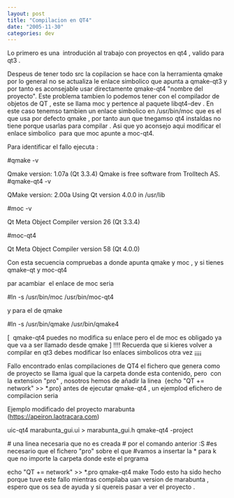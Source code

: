 ```yaml
---
layout: post
title: "Compilacion en QT4"
date: "2005-11-30"
categories: dev
---
```


Lo primero es una  introdución al trabajo con proyectos en qt4 , valido para qt3 .

Despeus de tener todo src la copilacion se hace con la herramienta qmake por lo general no se actualiza le enlace simbolico que apunta a qmake-qt3 y por tanto es aconsejable usar directamente qmake-qt4 "nombre del proyecto". Este problema tambien lo podemos tener con el compilador de objetos de QT , este se llama moc y pertence al paquete libqt4-dev . En este caso tenemso tambien un enlace simbolico en /usr/bin/moc que es el que usa por defecto qmake , por tanto aun que tnegamso qt4 instaldas no tiene porque usarlas para compilar . Asi que yo aconsejo aqui modificar el enlace simbolico  para que moc apunte a moc-qt4.

Para identificar el fallo ejecuta :

#qmake -v

Qmake version: 1.07a (Qt 3.3.4) Qmake is free software from Trolltech AS. #qmake-qt4 -v

QMake version: 2.00a Using Qt version 4.0.0 in /usr/lib

#moc -v

Qt Meta Object Compiler version 26 (Qt 3.3.4)

#moc-qt4

Qt Meta Object Compiler version 58 (Qt 4.0.0)

Con esta secuencia compruebas a donde apunta qmake y moc , y si tienes qmake-qt y moc-qt4

par acambiar  el enlace de moc seria

#ln -s /usr/bin/moc /usr/bin/moc-qt4

y para el de qmake

#ln -s /usr/bin/qmake /usr/bin/qmake4

\[  qmake-qt4 puedes no modifica su enlace pero el de moc es obligado ya que va a ser llamado desde qmake \] !!!! Recuerda que si kieres volver a compilar en qt3 debes modificar lso enlaces simbolicos otra vez ¡¡¡¡

Fallo encontrado enlas compilaciones de QT4 el fichero que genera como de proyecto se llama igual que la carpeta donde esta contenido, pero  con la extension "pro" , nosotros hemos de añadir la linea  {echo "QT += network" >> \*.pro} antes de ejecutar qmake-qt4 , un ejemplod efichero de compilacion seria

Ejemplo modificado del proyecto marabunta (https://apeiron.laotracara.com)

uic-qt4 marabunta\_gui.ui > marabunta\_gui.h qmake-qt4 -project

\# una linea necesaria que no es creada # por el comando anterior :S #es necesario que el fichero "pro" sobre el que #vamos a insertar la \* para k que no importe la carpeta donde este el prgrama

echo "QT += network" >> \*.pro qmake-qt4 make Todo esto ha sido hecho porque tuve este fallo mientras compilaba uan version de marabunta , espero que os sea de ayuda y si quereis pasar a ver el proyecto .

